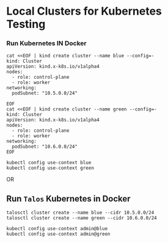# Local Clusters for Kubernetes Testing

### Run Kubernetes IN Docker

```
cat <<EOF | kind create cluster --name blue --config=-
kind: Cluster
apiVersion: kind.x-k8s.io/v1alpha4
nodes:
  - role: control-plane
  - role: worker
networking:
  podSubnet: "10.5.0.0/24"

EOF
cat <<EOF | kind create cluster --name green --config=-
kind: Cluster
apiVersion: kind.x-k8s.io/v1alpha4
nodes:
  - role: control-plane
  - role: worker
networking:
  podSubnet: "10.6.0.0/24"
EOF
```

```
kubectl config use-context blue
kubectl config use-context green
```

OR 

## Run `Talos` Kubernetes in Docker

```
talosctl cluster create --name blue --cidr 10.5.0.0/24
talosctl cluster create --name green --cidr 10.6.0.0/24
```

```
kubectl config use-context admin@blue
kubectl config use-context admin@green
```

